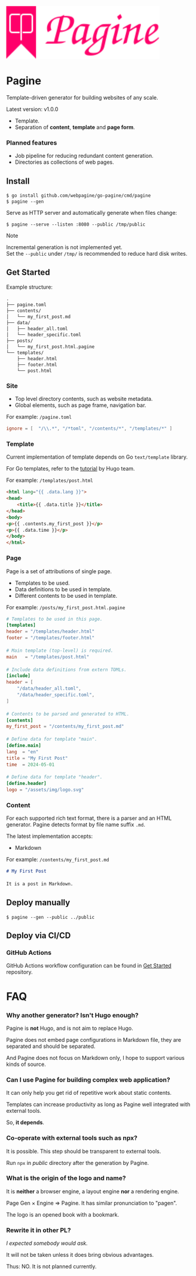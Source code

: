 
<img src="https://github.com/jellyterra/artworks/raw/master/logo/pagine.svg" width="410.4" height="140" alt="Pagine logo" />

# Pagine
Template-driven generator for building websites of any scale.

Latest version: v1.0.0

- Template.
- Separation of **content**, **template** and **page form**.

### Planned features

- Job pipeline for reducing redundant content generation.
- Directories as collections of web pages.

## Install

```shell
$ go install github.com/webpagine/go-pagine/cmd/pagine
$ pagine --gen
```

Serve as HTTP server and automatically generate when files change:

```shell
$ pagine --serve --listen :8080 --public /tmp/public
```

> [!NOTE]
> Incremental generation is not implemented yet.<br/>
> Set the `--public` under `/tmp/` is recommended to reduce hard disk writes.

## Get Started

Example structure:
```
.
├── pagine.toml
├── contents/
│   └── my_first_post.md
├── data/
│   ├── header_all.toml
│   └── header_specific.toml
├── posts/
│   └── my_first_post.html.pagine
└── templates/
    ├── header.html
    ├── footer.html
    └── post.html
```

### Site

- Top level directory contents, such as website metadata.
- Global elements, such as page frame, navigation bar.

For example: `/pagine.toml`
```toml
ignore = [  "/\\.*", "/*toml", "/contents/*", "/templates/*" ]
```

### Template

Current implementation of template depends on Go `text/template` library.

For Go templates, refer to the [tutorial](https://gohugo.io/templates/introduction/) by Hugo team.

For example: `/templates/post.html`
```html
<html lang="{{ .data.lang }}">
<head>
    <title>{{ .data.title }}</title>
</head>
<body>
<p>{{ .contents.my_first_post }}</p>
<p>{{ .data.time }}</p>
</body>
</html>
```

### Page

Page is a set of attributions of single page.

- Templates to be used.
- Data definitions to be used in template.
- Different contents to be used in template.

For example: `/posts/my_first_post.html.pagine`
```toml
# Templates to be used in this page.
[templates]
header = "/templates/header.html"
footer = "/templates/footer.html"

# Main template (top-level) is required.
main   = "/templates/post.html"

# Include data definitions from extern TOMLs.
[include]
header = [
    "/data/header_all.toml",
    "/data/header_specific.toml",
]

# Contents to be parsed and generated to HTML.
[contents]
my_first_post = "/contents/my_first_post.md"

# Define data for template "main".
[define.main]
lang  = "en"
title = "My First Post"
time  = 2024-05-01

# Define data for template "header".
[define.header]
logo = "/assets/img/logo.svg"
```

### Content

For each supported rich text format, there is a parser and an HTML generator. Pagine detects format by file name suffix `.md`.

The latest implementation accepts:
- Markdown

For example: `/contents/my_first_post.md`
```markdown
# My First Post

It is a post in Markdown.
```

## Deploy manually

```shell
$ pagine --gen --public ../public
```

## Deploy via CI/CD

### GitHub Actions

GitHub Actions workflow configuration can be found in [Get Started](https://github.com/webpagine/get-started) repository.

# FAQ

### Why another generator? Isn't Hugo enough?

Pagine is **not** Hugo, and is not aim to replace Hugo.

Pagine does not embed page configurations in Markdown file, they are separated and should be separated.

And Pagine does not focus on Markdown only, I hope to support various kinds of source.

### Can I use Pagine for building complex web application?

It can only help you get rid of repetitive work about static contents.

Templates can increase productivity as long as Pagine well integrated with external tools.

So, **it depends**.

### Co-operate with external tools such as npx?

It is possible. This step should be transparent to external tools.

Run `npx` in *public* directory after the generation by Pagine.

### What is the origin of the logo and name?

It is **neither** a browser engine, a layout engine **nor** a rendering engine.

Page Gen × Engine ⇒ Pagine. It has similar pronunciation to "pagen".

The logo is an opened book with a bookmark.

### Rewrite it in other PL?

*I expected somebody would ask.*

It will not be taken unless it does bring obvious advantages.

Thus: NO. It is not planned currently.

